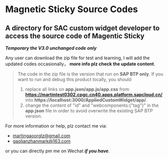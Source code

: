 # Magnetic Sticky Source Codes

## A directory for SAC custom widget developer to access the source code of Magentic Sticky

***Temporary the V3.0 unchanged code only***

Any user can download the zip file for test and learning, I will add the updated codes occasionally， **more info plz check the update content**.

> The code in the zip file is the version that run on **SAP BTP only**.
> If you want to run and debug this product locally, you should 
> 1. replace all links on **app.json/app.js/app.css** from **https://martintest0302.cpgc.cn40.apps.platform.sapcloud.cn/** into **https://localhost:3000/AppliedCustomWidget/app/**. 
> 2. change the content of "id" and "webcomponents:{"tag"}" in the **app.json** file in order to avoid overwrite the existing SAP BTP version. 

For more information or help, plz contact me via:
* martingaoorglz@gmail.com
* gaolianzhanmark@163.com

or you can directly pm me on Wechat ***if you have***.

